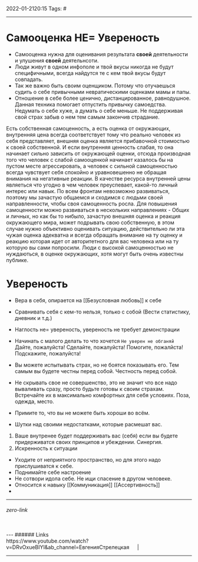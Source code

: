 2022-01-2120:15
Tags: #

---
# Самооценка НЕ= Увереность
- Самооценка нужна для оценивания результата **своей** деятельности и улушения **своей** деятельнсоти. 
- Люди живут в одном инфополе и твой вкусы никогда не будут специфичными, всегда найдутся те с кем твой вкусы будут совпадать. 
- Так же важно быть своим оценщиком. Потому что отучаешься судить о себе привычными невратическими оценками мамы и папы.
- Отношение в себе более ценично, дистанцированное, равнодушное. Данная техника помогает отпустить привычку самоедства. Недумать о себе хуже, а думать о себе меньше. Не поддерживая свой страх забыв о нем тем самым закончив страдание.

Есть собственная самоценность, а есть оценка от окружающих, внутренняя цена всегда соответствует тому что реально человек из себя представляет, внешняя оценка является прибавочной стоимостью к своей собственной. И если внутренняя ценность слабая, то она начинает сильно зависить от окружающей оценки, отсюда производная того что человек с слабой самооценкой начинает казалось бы на пустом месте агрессировать, а человек с сильной самоценностью всегда чувствует себя спокойно и уравновешенно не обращая внимания на негативные реакции.
В качестве ресурса внутренней цены являеться что угодно в чем человек преуспевает, какой-то личный интерес или навык. По всем фронтам невозможно развиваться, поэтому мы зачастую общаемся и сходимся с людьми своей направленности, чтобы своя самоценность росла. Для повышения самоценности можно развиваться в нескольких направлениях - Общих и личных, но как бы то нибыло, зачастую внешняя оценка и реакция окружающего мира, может подрывать свою собственную, в этом случае нужно объективно оценивать ситуацию, действительно ли эта чужая оценка адекватна и всегда обращать внимание на ту оценку и реакцию которая идет от авторитетного для вас человека или на ту которую вы сами попросили. Люди с высокой самоценностью не нуждаються, в оценке окружающих, хотя могут быть очень известны публике.
</br>

# Увереность
- Вера в себя, опирается на [[Безусловная любовь]] к себе
- Сравнивать себя с кем-то нельзя, только с собой (Вести статистику, дневник и т.д.)
- Наглость не= увереность, увереность не требует демонстрации
- Начинать с малого делать то что хочется
`Не уверен не обганяй`
Дайте, пожалуйста! Сделайте, пожалуйста! Помогите, пожалйста! Подскажите, пожалуйста!  

- Вы можете испытывать страх, но не боятся показывать его. Тем самым вы будете честны перед собой. Честность перед собой. 
- Не скрывать свое не совершенство, это не значит что все надо вываливать сразу, просто будьте готовы к своим страхам. Встречайте их в максимально комфортных для себя условиях. Поза, одежда, место.
- Примите то, что вы не можете быть хороши во всём.
- Шутки над своими недостатками, которые расмешат вас.

1. Ваше внутренее будет поддерживать вас (себя) если вы будете придерживатся своих принципов и убеждении. Синергия. 
2. Искренность к ситуации 

- Уходите от неприятного пространство, но для этого надо прислушиватся к себе.
- Поднимайте себе настроение
- Не сотвори идола себе. Не ищи спасение в другом человеке.
- Относится к навыку [[Коммуникация]] [[Ассертивность]]
- 

---
###### zero-link </br>

</br>
---
###### Links </br>
https://www.youtube.com/watch?v=DRvOxueBIYI&ab_channel=ЕвгенияСтрелецкая
 &emsp; | &emsp; 


---